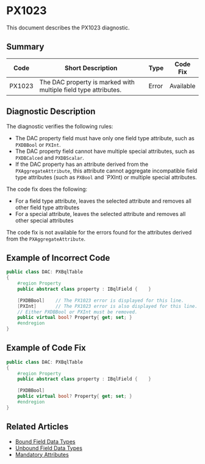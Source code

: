 # PX1023
This document describes the PX1023 diagnostic.

## Summary

| Code   | Short Description                                          | Type  | Code Fix  | 
| ------ | ---------------------------------------------------------- | ----- | --------- | 
| PX1023 | The DAC property is marked with multiple field type attributes. | Error | Available |

## Diagnostic Description
The diagnostic verifies the following rules:

 - The DAC property field must have only one field type attribute, such as `PXDBBool` or `PXInt`. 
 - The DAC property field cannot have multiple special attributes, such as `PXDBCalced` and `PXDBScalar`.
 - If the DAC property has an attribute derived from the `PXAggregateAttribute`, this attribute cannot aggregate incompatible field type attributes (such as `PXBool` and `PXInt) or multiple special attributes.

The code fix does the following:
 - For a field type attribute, leaves the selected attribute and removes all other field type attributes
 - For a special attribute, leaves the selected attribute and removes all other special attributes

The code fix is not available for the errors found for the attributes derived from the `PXAggregateAttribute`.

## Example of Incorrect Code

```C#
public class DAC: PXBqlTable
{
    #region Property
    public abstract class property : IBqlField {    }
 
    [PXDBBool]    // The PX1023 error is displayed for this line.
    [PXInt]       // The PX1023 error is also displayed for this line.
    // Either PXDBBool or PXInt must be removed.
    public virtual bool? Property{ get; set; }
    #endregion
}
```

## Example of Code Fix

```C#
public class DAC: PXBqlTable
{
    #region Property
    public abstract class property : IBqlField {    }
 
    [PXDBBool]
    public virtual bool? Property{ get; set; }
    #endregion
}
```

## Related Articles

 - [Bound Field Data Types](https://help.acumatica.com/Help?ScreenId=ShowWiki&pageid=61059393-8873-451f-b474-783906330fc6)
 - [Unbound Field Data Types](https://help.acumatica.com/Help?ScreenId=ShowWiki&pageid=fd0adc27-e163-422d-a74e-057aa10ad2d9)
 - [Mandatory Attributes](https://help.acumatica.com/Help?ScreenId=ShowWiki&pageid=a211a689-4bd3-4593-8144-f9ef631c418d)